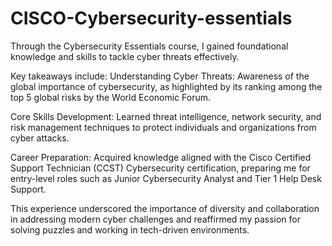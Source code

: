 # CISCO-Cybersecurity-essentials
Through the Cybersecurity Essentials course, I gained foundational knowledge and skills to tackle cyber threats effectively. 

Key takeaways include:
Understanding Cyber Threats: Awareness of the global importance of cybersecurity, as highlighted by its ranking among the top 5 global risks by the World Economic Forum.

Core Skills Development: Learned threat intelligence, network security, and risk management techniques to protect individuals and organizations from cyber attacks.

Career Preparation: Acquired knowledge aligned with the Cisco Certified Support Technician (CCST) Cybersecurity certification, preparing me for entry-level roles such as Junior 
Cybersecurity Analyst and Tier 1 Help Desk Support.

This experience underscored the importance of diversity and collaboration in addressing modern cyber challenges and reaffirmed my passion for solving puzzles and working in tech-driven environments.
